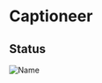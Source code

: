 # Captioneer
## Status
![Name](https://dev.azure.com/fitba-p2211/seminarski_rad/_apis/build/status/Frontend%20Build%20Pipeline?branchName=main)
